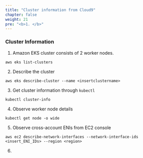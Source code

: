 ```yaml
---
title: "Cluster information from Cloud9"
chapter: false
weight: 21
pre: "<b>1. </b>"
---
```



### Cluster Information

1. Amazon EKS cluster consists of 2 worker nodes.

```
aws eks list-clusters
```

2. Describe the cluster

```
aws eks describe-cluster --name <insertclustername>
```

3. Get cluster information through `kubectl`

```
kubectl cluster-info
```

4. Observe worker node details

```
kubectl get node -o wide
```

5. Observe cross-account ENIs from EC2 console

```
aws ec2 describe-network-interfaces --network-interface-ids <insert_ENI_IDs> --region <region>
```

6.
